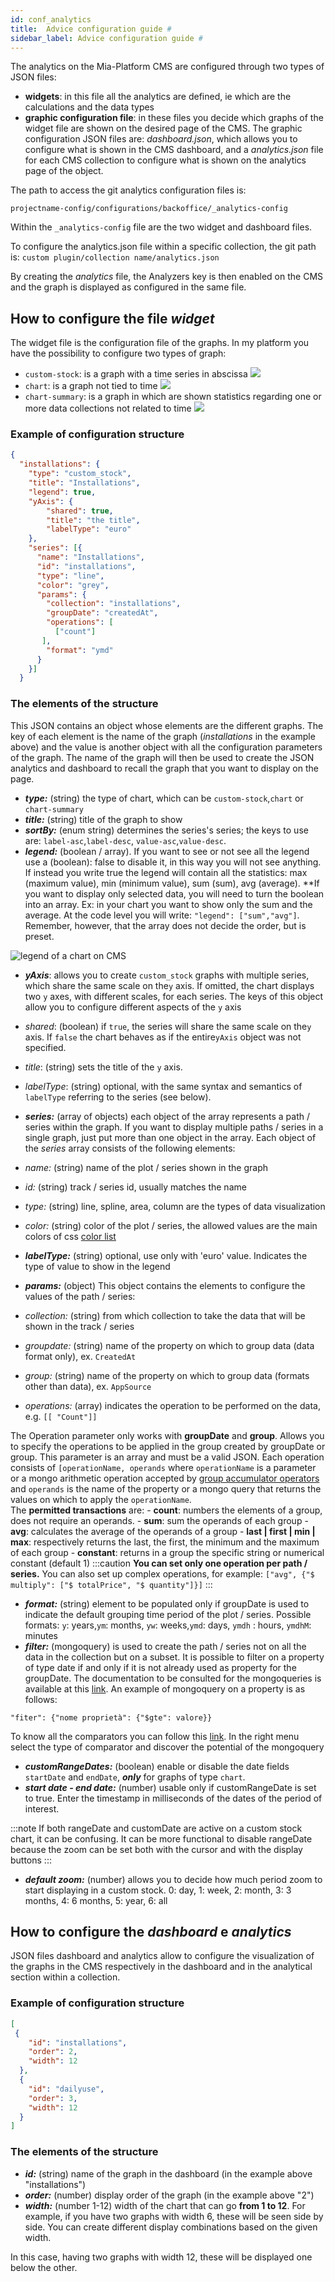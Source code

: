 ```yaml
---
id: conf_analytics
title:  Advice configuration guide #
sidebar_label: Advice configuration guide #
---
```

The analytics on the Mia-Platform CMS are configured through two types of JSON files:

- **widgets**: in this file all the analytics are defined, ie which are the calculations and the data types
- **graphic configuration file**: in these files you decide which graphs of the widget file are shown on the desired page of the CMS. The graphic configuration JSON files are: *dashboard.json*, which allows you to configure what is shown in the CMS dashboard, and a *analytics.json* file for each CMS collection to configure what is shown on the analytics page of the object.

The path to access the git analytics configuration files is:

`projectname-config/configurations/backoffice/_analytics-config`

Within the `_analytics-config` file are the two widget and dashboard files.

To configure the analytics.json file within a specific collection, the git path is:
`custom plugin/collection name/analytics.json`

By creating the *analytics* file, the Analyzers key is then enabled on the CMS and the graph is displayed as configured in the same file.

## How to configure the file *widget*

The widget file is the configuration file of the graphs. In my platform you have the possibility to configure two types of graph:

* ```custom-stock```: is a graph with a time series in abscissa
![](img/stock.png)
* ```chart```: is a graph not tied to time
![](img/chart.png)
* ```chart-summary```: is a graph in which are shown statistics regarding one or more data collections not related to time
![](img/chart-summary.png)

### Example of configuration structure

```json
{
  "installations": {
    "type": "custom_stock",
    "title": "Installations",
    "legend": true,
    "yAxis": {
        "shared": true,
        "title": "the title",
        "labelType": "euro"
    },
    "series": [{
      "name": "Installations",
      "id": "installations",
      "type": "line",
      "color": "grey",
      "params": {
        "collection": "installations",
        "groupDate": "createdAt",
        "operations": [
          ["count"]
       ],
        "format": "ymd"
      }
    }]
  }
```

### The elements of the structure

This JSON contains an object whose elements are the different graphs.
The key of each element is the name of the graph (*installations* in the example above) and the value is another object with all the configuration parameters of the graph.
The name of the graph will then be used to create the JSON analytics and dashboard to recall the graph that you want to display on the page.

- ***type:*** (string) the type of chart, which can be ```custom-stock```,```chart``` or ```chart-summary```
- ***title:*** (string) title of the graph to show
- ***sortBy:*** (enum string) determines the series's series; the keys to use are: ```label-asc```,```label-desc```, ```value-asc```,```value-desc```.
- ***legend:*** (boolean / array). If you want to see or not see all the legend use a (boolean): false to disable it, in this way you will not see anything. If instead you write true the legend will contain all the statistics: max (maximum value), min (minimum value), sum (sum), avg (average).
**If you want to display only selected data, you will need to turn the boolean into an array.
Ex: in your chart you want to show only the sum and the average.
At the code level you will write: ```"legend": ["sum","avg"]```.
Remember, however, that the array does not decide the order, but is preset.

![legend of a chart on CMS](img/legend.png)

- ***yAxis***: allows you to create `custom_stock` graphs with multiple series, which share the same scale on the`y` axis. If omitted, the chart displays two `y` axes, with different scales, for each series. The keys of this object allow you to configure different aspects of the `y` axis
- *shared*: (boolean) if `true`, the series will share the same scale on the`y` axis. If `false` the chart behaves as if the entire`yAxis` object was not specified.
- *title*: (string) sets the title of the `y` axis.
- *labelType*: (string) optional, with the same syntax and semantics of `labelType` referring to the series (see below).
- ***series:*** (array of objects) each object of the array represents a path / series within the graph.
If you want to display multiple paths / series in a single graph, just put more than one object in the array.
Each object of the *series* array consists of the following elements:
- *name:* (string) name of the plot / series shown in the graph
- *id:* (string) track / series id, usually matches the name
- *type:* (string) line, spline, area, column are the types of data visualization
- *color:* (string) color of the plot / series, the allowed values are the main colors of css [color list](https://toolset.mrwebmaster.it/colori/colori-del-web.html)
- ***labelType:*** (string) optional, use only with 'euro' value. Indicates the type of value to show in the legend

- ***params:*** (object) This object contains the elements to configure the values of the path / series:
- *collection:* (string) from which collection to take the data that will be shown in the track / series
- *groupdate:* (string) name of the property on which to group data (data format only), ex. ```CreatedAt```
- *group:* (string) name of the property on which to group data (formats other than data), ex. ```AppSource```
- *operations:* (array) indicates the operation to be performed on the data, e.g. `[[ "Count"]]`

 The Operation parameter only works with **groupDate** and **group**.
 Allows you to specify the operations to be applied in the group created by groupDate or group.
 This parameter is an array and must be a valid JSON.
 Each operation consists of `[operationName, operands` where `operationName` is a parameter or a mongo arithmetic operation accepted by [group accumulator operators](https://docs.mongodb.com/manual/reference/operator/aggregation-group/) and `operands` is the name of the property or a mongo query that returns the values ​​on which to apply the `operationName`.  
 The **permitted transactions** are:
    - **count**: numbers the elements of a group, does not require an operands.
    - **sum**: sum the operands of each group
    - **avg**: calculates the average of the operands of a group
    - **last | first | min | max**: respectively returns the last, the first, the minimum and the maximum of each group
    - **constant**: returns in a group the specific string or numerical constant (default 1)
      :::caution
      **You can set only one operation per path / series.** You can also set up complex operations, for example: `["avg", {"$ multiply":
      ["$ totalPrice", "$ quantity"]}]`
      :::

- ***format:*** (string) element to be populated only if groupDate is used to indicate the default grouping time period of the plot / series. Possible formats: ```y```: years,```ym```: months, ```yw```: weeks,```ymd```: days, ```ymdh``` : hours, ```ymdhM```: minutes
- ***filter:*** (mongoquery) is used to create the path / series not on all the data in the collection but on a subset. It is possible to filter on a property of type date if and only if it is not already used as property for the groupDate.
The documentation to be consulted for the mongoqueries is available at this [link](https://docs.mongodb.com/manual/tutorial/query-documents/).
An example of mongoquery on a property is as follows:

`"fiter": {"nome proprietà": {"$gte": valore}}`

To know all the comparators you can follow this [link](https://docs.mongodb.com/manual/reference/operator/query-comparison/). In the right menu select the type of comparator and discover the potential of the mongoquery

- ***customRangeDates:*** (boolean) enable or disable the date fields ```startDate``` and ```endDate```, ***only*** for graphs of type ```chart```.
- ***start date - end date:*** (number) usable only if customRangeDate is set to true. Enter the timestamp in milliseconds of the dates of the period of interest.

:::note
If both rangeDate and customDate are active on a custom stock chart, it can be confusing. It can be more functional to disable rangeDate because the zoom can be set both with the cursor and with the display buttons
:::

- ***default zoom:*** (number) allows you to decide how much period zoom to start displaying in a custom stock. 0: day, 1: week, 2: month, 3: 3 months, 4: 6 months, 5: year, 6: all

## How to configure the *dashboard* e *analytics*

JSON files dashboard and analytics allow to configure the visualization of the graphs in the CMS respectively in the dashboard and in the analytical section within a collection.

### Example of configuration structure

```json
[
 {
    "id": "installations",
    "order": 2,
    "width": 12
  },
  {
    "id": "dailyuse",
    "order": 3,
    "width": 12
  }
]
```

### The elements of the structure ###

* ***id:*** (string) name of the graph in the dashboard (in the example above "installations")
* ***order:*** (number) display order of the graph (in the example above "2")
* ***width:*** (number 1-12) width of the chart that can go **from 1 to 12**. For example, if you have two graphs with width 6, these will be seen side by side. You can create different display combinations based on the given width.

In this case, having two graphs with width 12, these will be displayed one below the other.
